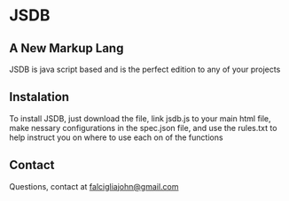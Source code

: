 # JSDB
## A New Markup Lang
JSDB is java script based and is the perfect edition to any of your projects
## Instalation
To install JSDB, just download the file, link jsdb.js to your main html file, make nessary configurations in the spec.json file, and use the rules.txt to help instruct you on where to use each on of the functions
## Contact
Questions, contact at falcigliajohn@gmail.com